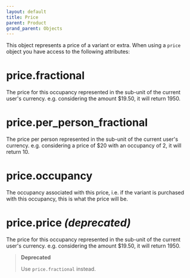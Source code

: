 ```yaml
---
layout: default
title: Price
parent: Product
grand_parent: Objects
---
```


This object represents a price of a variant or extra. When using a `price` object you have access to the following attributes:

# price.fractional

The price for this occupancy represented in the sub-unit of the current user's currency.
e.g. considering the amount $19.50, it will return 1950.

# price.per_person_fractional

The price per person represented in the sub-unit of the current user's currency.
e.g. considering a price of $20 with an occupancy of 2, it will return 10.

# price.occupancy

The occupancy associated with this price, i.e. if the variant is purchased with this occupancy, this is what the price will be.

# price.price _(deprecated)_

The price for this occupancy represented in the sub-unit of the current user's currency.
e.g. considering the amount $19.50, it will return 1950.

> **Deprecated**
>
> Use `price.fractional` instead.
